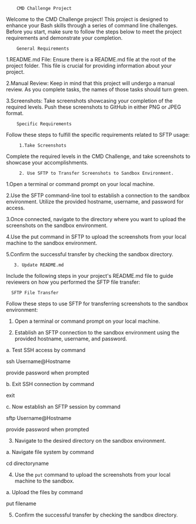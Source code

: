         CMD Challenge Project
    
Welcome to the CMD Challenge project! This project is designed to enhance your Bash skills through a series of command line challenges. Before you start, make sure to follow the steps below to meet the project requirements and demonstrate your completion.

        General Requirements
	
1.README.md File: Ensure there is a README.md file at the root of the project folder. This file is crucial for providing information about your project.

2.Manual Review: Keep in mind that this project will undergo a manual review. As you complete tasks, the names of those tasks should turn green.

3.Screenshots: Take screenshots showcasing your completion of the required levels. Push these screenshots to GitHub in either PNG or JPEG format.

        Specific Requirements
	
Follow these steps to fulfill the specific requirements related to SFTP usage:

         1.Take Screenshots
	 
Complete the required levels in the CMD Challenge, and take screenshots to showcase your accomplishments.

         2. Use SFTP to Transfer Screenshots to Sandbox Environment.
	 
1.Open a terminal or command prompt on your local machine.

2.Use the SFTP command-line tool to establish a connection to the sandbox environment. Utilize the provided hostname, username, and password for access.

3.Once connected, navigate to the directory where you want to upload the screenshots on the sandbox environment.

4.Use the put command in SFTP to upload the screenshots from your local machine to the sandbox environment.

5.Confirm the successful transfer by checking the sandbox directory.

       3. Update README.md
       
Include the following steps in your project's README.md file to guide reviewers on how you performed the SFTP file transfer:

      SFTP File Transfer

Follow these steps to use SFTP for transferring screenshots to the sandbox environment:

1. Open a terminal or command prompt on your local machine.

2. Establish an SFTP connection to the sandbox environment using the provided hostname, username, and password.

a. Test SSH access by command
   
ssh Username@Hostname
  
provide password when prompted
  
b. Exit SSH connection by command
  
exit
   
c. Now establish an SFTP session by command
  
sftp Username@Hostname
  
provide password when prompted
  
3. Navigate to the desired directory on the sandbox environment.
  
a. Navigate file system by command
  
cd directoryname
  
4. Use the `put` command to upload the screenshots from your local machine to the sandbox.
  
a. Upload the files by command
  
put filename
   
5. Confirm the successful transfer by checking the sandbox directory.